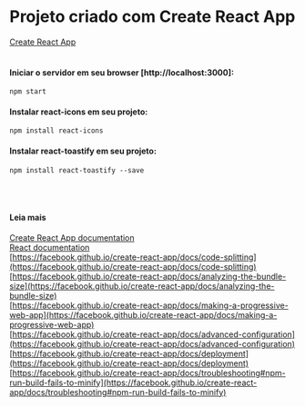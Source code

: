 # Projeto criado com Create React App
[Create React App](https://github.com/facebook/create-react-app) <br><br>

#### Iniciar o servidor em seu browser [http://localhost:3000]:
```
npm start
```

  
#### Instalar react-icons em seu projeto:
```
npm install react-icons
```

  
#### Instalar react-toastify em seu projeto:
```
npm install react-toastify --save
```
<br><br>
  
#### Leia mais

[Create React App documentation](https://facebook.github.io/create-react-app/docs/getting-started) <br>
[React documentation](https://reactjs.org/) <br>
[https://facebook.github.io/create-react-app/docs/code-splitting](https://facebook.github.io/create-react-app/docs/code-splitting) <br>
[https://facebook.github.io/create-react-app/docs/analyzing-the-bundle-size](https://facebook.github.io/create-react-app/docs/analyzing-the-bundle-size) <br>
[https://facebook.github.io/create-react-app/docs/making-a-progressive-web-app](https://facebook.github.io/create-react-app/docs/making-a-progressive-web-app) <br>
[https://facebook.github.io/create-react-app/docs/advanced-configuration](https://facebook.github.io/create-react-app/docs/advanced-configuration) <br>
[https://facebook.github.io/create-react-app/docs/deployment](https://facebook.github.io/create-react-app/docs/deployment) <br>
[https://facebook.github.io/create-react-app/docs/troubleshooting#npm-run-build-fails-to-minify](https://facebook.github.io/create-react-app/docs/troubleshooting#npm-run-build-fails-to-minify) <br>
